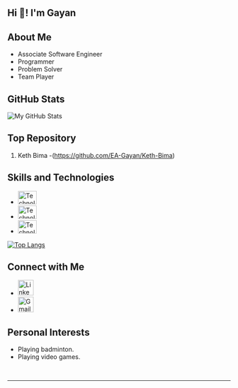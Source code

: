 <!-- Replace "Your Name" with your name -->
<h2 align="left">Hi 👋! I'm Gayan</h2>

<!-- Your introduction or tagline -->

<!-- About Me Section -->
## About Me
- Associate Software Engineer
- Programmer
- Problem Solver
- Team Player

<!-- GitHub Stats Section -->
## GitHub Stats
![My GitHub Stats](https://github-readme-stats.vercel.app/api?username=EA-Gayan&show_icons=true&count_private=true&theme=dracula)


<!-- Top Repositories Section -->
## Top Repository
1. Keth Bima -(https://github.com/EA-Gayan/Keth-Bima)


<!-- Skills and Technologies Section -->
## Skills and Technologies
- <img src="URL to Technology Icon" height="30" width="42" alt="Technology Name" />
- <img src="URL to Technology Icon" height="30" width="42" alt="Technology Name" />
- <img src="URL to Technology Icon" height="30" width="42" alt="Technology Name" />

[![Top Langs](https://github-readme-stats.vercel.app/api/top-langs/?username=EA-Gayan&layout=compact)](https://github.com/EA-Gayan/github-readme-stats)

<!-- Connect with Me Section -->
## Connect with Me
- <a href="https://www.linkedin.com/in/janith-gayan/" target="_blank"><img src="https://upload.wikimedia.org/wikipedia/commons/thumb/8/81/LinkedIn_icon.svg/108px-LinkedIn_icon.svg.png" height="35" alt="LinkedIn Logo" /></a>
- <a href="janith.gayan141@gmail.com" target="_blank"><img src="https://upload.wikimedia.org/wikipedia/commons/thumb/7/7e/Gmail_icon_%282020%29.svg/250px-Gmail_icon_%282020%29.svg.png" height="35" alt="Gmail Logo" /></a>

<!-- Education Section (Optional) 
## Education
BSc (Hons) in Information Technology at Sir John Kotelawala Defence University 2020-2023 (2nd class upper division)



<!-- Personal Interests Section (Optional) -->
## Personal Interests
- Playing badminton.
- Playing video games.



<!-- Add more sections as needed -->

<!-- Clear float and add a horizontal line -->
<br clear="both">
<hr>
